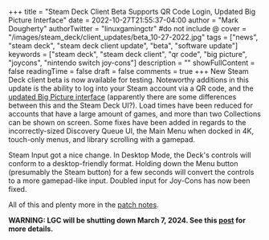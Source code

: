 +++
title = "Steam Deck Client Beta Supports QR Code Login, Updated Big Picture Interface"
date = 2022-10-27T21:55:37-04:00
author = "Mark Dougherty"
authorTwitter = "linuxgamingctr" #do not include @
cover = "/images/steam_deck/client_updates/beta_10-27-2022.jpg"
tags = ["news", "steam deck", "steam deck client update", "beta", "software update"]
keywords = ["steam deck", "steam deck client", "qr code", "big picture", "joycons", "nintendo switch joy-cons"]
description = ""
showFullContent = false
readingTime = false
draft = false
comments = true
+++
New Steam Deck client beta is now available for testing. Noteworthy additions in this update is the ability to log into your Steam account via a QR code, and the [updated Big Picture interface](https://linuxgamingcentral.com/posts/steam-deck-ui-now-available-on-desktop/) (apparently there are some differences between this and the Steam Deck UI?). Load times have been reduced for accounts that have a large amount of games, and more than two Collections can be shown on screen. Some fixes have been added in regards to the incorrectly-sized Discovery Queue UI, the Main Menu when docked in 4K, touch-only menus, and library scrolling with a gamepad.

Steam Input got a nice change. In Desktop Mode, the Deck's controls will conform to a desktop-friendly format. Holding down the Menu button (presumably the Steam button) for a few seconds will convert the controls to a more gamepad-like input. Doubled input for Joy-Cons has now been fixed.

All of this and plenty more in the [patch notes](https://steamcommunity.com/games/1675200/announcements/detail/3394051799812669718).

**WARNING: LGC will be shutting down March 7, 2024. See this [post](https://linuxgamingcentral.com/posts/the-end-of-lgc/) for more details.**
